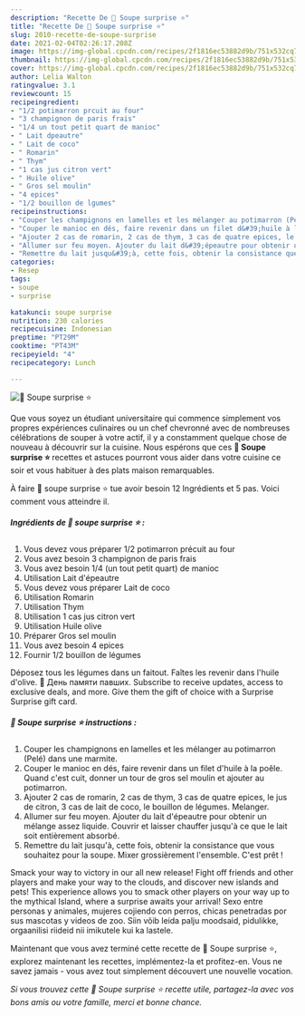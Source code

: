 ```yaml
---
description: "Recette De 🌺 Soupe surprise ⭐"
title: "Recette De 🌺 Soupe surprise ⭐"
slug: 2010-recette-de-soupe-surprise
date: 2021-02-04T02:26:17.208Z
image: https://img-global.cpcdn.com/recipes/2f1816ec53882d9b/751x532cq70/🌺-soupe-surprise-⭐-photo-principale-de-la-recette.jpg
thumbnail: https://img-global.cpcdn.com/recipes/2f1816ec53882d9b/751x532cq70/🌺-soupe-surprise-⭐-photo-principale-de-la-recette.jpg
cover: https://img-global.cpcdn.com/recipes/2f1816ec53882d9b/751x532cq70/🌺-soupe-surprise-⭐-photo-principale-de-la-recette.jpg
author: Lelia Walton
ratingvalue: 3.1
reviewcount: 15
recipeingredient:
- "1/2 potimarron prcuit au four"
- "3 champignon de paris frais"
- "1/4 un tout petit quart de manioc"
- " Lait dpeautre"
- " Lait de coco"
- " Romarin"
- " Thym"
- "1 cas jus citron vert"
- " Huile olive"
- " Gros sel moulin"
- "4 epices"
- "1/2 bouillon de lgumes"
recipeinstructions:
- "Couper les champignons en lamelles et les mélanger au potimarron (Pelé) dans une marmite."
- "Couper le manioc en dés, faire revenir dans un filet d&#39;huile à la poêle. Quand c&#39;est cuit, donner un tour de gros sel moulin et ajouter au potimarron."
- "Ajouter 2 cas de romarin, 2 cas de thym, 3 cas de quatre epices, le jus de citron, 3 cas de lait de coco, le bouillon de légumes. Melanger."
- "Allumer sur feu moyen. Ajouter du lait d&#39;épeautre pour obtenir un mélange assez liquide. Couvrir et laisser chauffer jusqu&#39;à ce que le lait soit entièrement absorbé."
- "Remettre du lait jusqu&#39;à, cette fois, obtenir la consistance que vous souhaitez pour la soupe. Mixer grossièrement l&#39;ensemble. C&#39;est prêt !"
categories:
- Resep
tags:
- soupe
- surprise

katakunci: soupe surprise 
nutrition: 230 calories
recipecuisine: Indonesian
preptime: "PT29M"
cooktime: "PT43M"
recipeyield: "4"
recipecategory: Lunch

---
```



![🌺 Soupe surprise ⭐](https://img-global.cpcdn.com/recipes/2f1816ec53882d9b/751x532cq70/🌺-soupe-surprise-⭐-photo-principale-de-la-recette.jpg)

Que vous soyez un étudiant universitaire qui commence simplement vos propres expériences culinaires ou un chef chevronné avec de nombreuses célébrations de souper à votre actif, il y a constamment quelque chose de nouveau à découvrir sur la cuisine. Nous espérons que ces <strong> 🌺 Soupe surprise ⭐ </strong> recettes et astuces pourront vous aider dans votre cuisine ce soir et vous habituer à des plats maison remarquables.

<!--inarticleads1-->

À faire 🌺 soupe surprise ⭐ tue avoir besoin 12 Ingrédients et 5 pas. Voici comment vous atteindre il.

##### Ingrédients de 🌺 soupe surprise ⭐ :

1. Vous devez vous préparer 1/2 potimarron précuit au four
1. Vous avez besoin 3 champignon de paris frais
1. Vous avez besoin 1/4 (un tout petit quart) de manioc
1. Utilisation  Lait d&#39;épeautre
1. Vous devez vous préparer  Lait de coco
1. Utilisation  Romarin
1. Utilisation  Thym
1. Utilisation 1 cas jus citron vert
1. Utilisation  Huile olive
1. Préparer  Gros sel moulin
1. Vous avez besoin 4 epices
1. Fournir 1/2 bouillon de légumes


Déposez tous les légumes dans un faitout. Faîtes les revenir dans l&#39;huile d&#39;olive. 🌺 День памяти павших. Subscribe to receive updates, access to exclusive deals, and more. Give them the gift of choice with a Surprise Surprise gift card. 

<!--inarticleads2-->

##### 🌺 Soupe surprise ⭐ instructions :

1. Couper les champignons en lamelles et les mélanger au potimarron (Pelé) dans une marmite.
1. Couper le manioc en dés, faire revenir dans un filet d&#39;huile à la poêle. Quand c&#39;est cuit, donner un tour de gros sel moulin et ajouter au potimarron.
1. Ajouter 2 cas de romarin, 2 cas de thym, 3 cas de quatre epices, le jus de citron, 3 cas de lait de coco, le bouillon de légumes. Melanger.
1. Allumer sur feu moyen. Ajouter du lait d&#39;épeautre pour obtenir un mélange assez liquide. Couvrir et laisser chauffer jusqu&#39;à ce que le lait soit entièrement absorbé.
1. Remettre du lait jusqu&#39;à, cette fois, obtenir la consistance que vous souhaitez pour la soupe. Mixer grossièrement l&#39;ensemble. C&#39;est prêt !


Smack your way to victory in our all new release! Fight off friends and other players and make your way to the clouds, and discover new islands and pets! This experience allows you to smack other players on your way up to the mythical Island, where a surprise awaits your arrival! Sexo entre personas y animales, mujeres cojiendo con perros, chicas penetradas por sus mascotas y videos de zoo. Siin võib leida palju moodsaid, pidulikke, orgaanilisi riideid nii imikutele kui ka lastele. 

<!--inarticleads1-->

<p>
Maintenant que vous avez terminé cette recette de 🌺 Soupe surprise ⭐, explorez maintenant les recettes, implémentez-la et profitez-en. Vous ne savez jamais - vous avez tout simplement découvert une nouvelle vocation.
</p>

<p>
<i>Si vous trouvez cette 🌺 Soupe surprise ⭐ recette utile, partagez-la avec vos bons amis ou votre famille, merci et bonne chance.</i>
</p>
